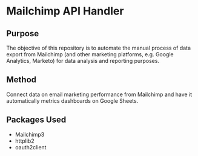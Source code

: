 # Mailchimp API Handler

## Purpose
The objective of this repository is to automate the manual process of data export from Mailchimp (and other marketing platforms, e.g. Google Analytics, Marketo) for data analysis and reporting purposes.

## Method
Connect data on email marketing performance from Mailchimp and have it automatically metrics dashboards on Google Sheets. 

## Packages Used
- Mailchimp3
- httplib2
- oauth2client